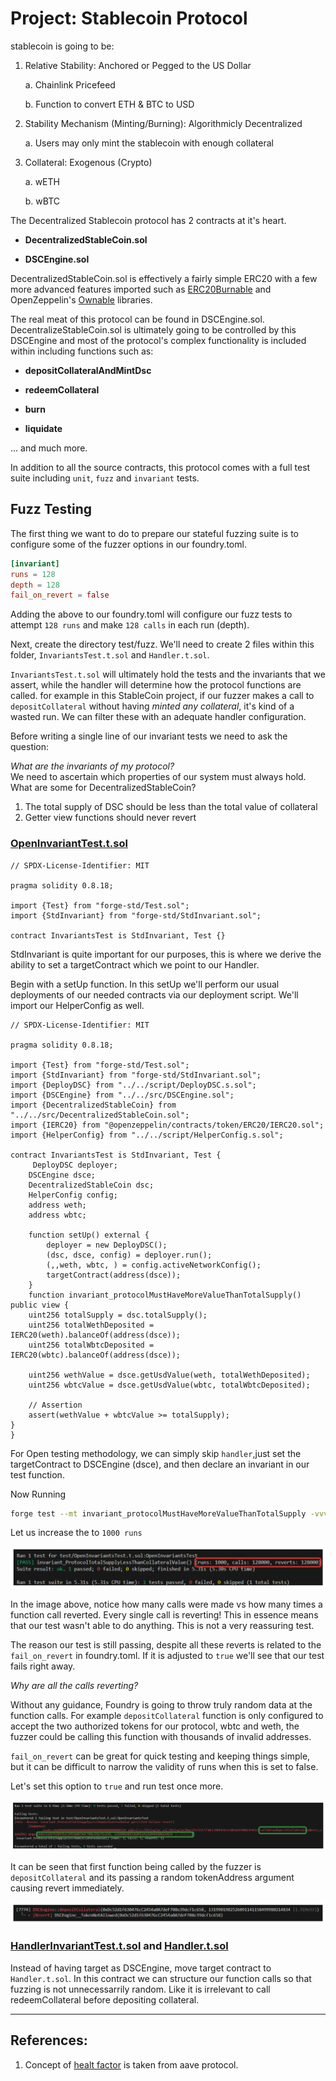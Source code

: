 # Project: Stablecoin Protocol

stablecoin is going to be:

1. Relative Stability: Anchored or Pegged to the US Dollar

   a. Chainlink Pricefeed

   b. Function to convert ETH & BTC to USD

2. Stability Mechanism (Minting/Burning): Algorithmicly Decentralized

   a. Users may only mint the stablecoin with enough collateral

3. Collateral: Exogenous (Crypto)

   a. wETH

   b. wBTC

The Decentralized Stablecoin protocol has 2 contracts at it's heart.

* **DecentralizedStableCoin.sol**

* **DSCEngine.sol**

DecentralizedStableCoin.sol is effectively a fairly simple ERC20 with a few more advanced features imported such as [ERC20Burnable](https://github.com/OpenZeppelin/openzeppelin-contracts/blob/master/contracts/token/ERC20/extensions/ERC20Burnable.sol) and OpenZeppelin's [Ownable](https://github.com/OpenZeppelin/openzeppelin-contracts/blob/master/contracts/access/Ownable.sol) libraries.  

The real meat of this protocol can be found in DSCEngine.sol. DecentralizeStableCoin.sol is ultimately going to be controlled by this DSCEngine and most of the protocol's complex functionality is included within including functions such as:

* **depositCollateralAndMintDsc**

* **redeemCollateral**

* **burn**

* **liquidate**  


... and much more.  

In addition to all the source contracts, this protocol comes with a full test suite including `unit`, `fuzz` and `invariant` tests.

## Fuzz Testing
The first thing we want to do to prepare our stateful fuzzing suite is to configure some of the fuzzer options in our foundry.toml.  

```Toml
[invariant]
runs = 128
depth = 128
fail_on_revert = false
```
Adding the above to our foundry.toml will configure our fuzz tests to attempt `128 runs` and make `128 calls` in each run (depth).

Next, create the directory test/fuzz. We'll need to create 2 files within this folder, `InvariantsTest.t.sol` and `Handler.t.sol`.

`InvariantsTest.t.sol` will ultimately hold the tests and the invariants that we assert, while the handler will determine how the protocol functions are called. for example in this StableCoin project, if our fuzzer makes a call to `depositCollateral` without having _minted any collateral_, it's kind of a wasted run. We can filter these with an adequate handler configuration.  

Before writing a single line of our invariant tests we need to ask the question:

*What are the invariants of my protocol?*  
We need to ascertain which properties of our system must always hold.
What are some for DecentralizedStableCoin?

1. The total supply of DSC should be less than the total value of collateral
2. Getter view functions should never revert

### [OpenInvariantTest.t.sol](https://github.com/AkshatOdiya/foundry-defi-stabelcoin/blob/main/test/fuzz/OpenInvariantsTest.t.sol)

```solidity
// SPDX-License-Identifier: MIT
​
pragma solidity 0.8.18;
​
import {Test} from "forge-std/Test.sol";
import {StdInvariant} from "forge-std/StdInvariant.sol";
​
contract InvariantsTest is StdInvariant, Test {}
```
StdInvariant is quite important for our purposes, this is where we derive the ability to set a targetContract which we point to our Handler.

Begin with a setUp function. In this setUp we'll perform our usual deployments of our needed contracts via our deployment script. We'll import our HelperConfig as well.

```solidity
// SPDX-License-Identifier: MIT
​
pragma solidity 0.8.18;
​
import {Test} from "forge-std/Test.sol";
import {StdInvariant} from "forge-std/StdInvariant.sol";
import {DeployDSC} from "../../script/DeployDSC.s.sol";
import {DSCEngine} from "../../src/DSCEngine.sol";
import {DecentralizedStableCoin} from "../../src/DecentralizedStableCoin.sol";
import {IERC20} from "@openzeppelin/contracts/token/ERC20/IERC20.sol";
import {HelperConfig} from "../../script/HelperConfig.s.sol";
​
contract InvariantsTest is StdInvariant, Test {
     DeployDSC deployer;
    DSCEngine dsce;
    DecentralizedStableCoin dsc;
    HelperConfig config;
    address weth;
    address wbtc;
​
    function setUp() external {
        deployer = new DeployDSC();
        (dsc, dsce, config) = deployer.run();
        (,,weth, wbtc, ) = config.activeNetworkConfig();
        targetContract(address(dsce));
    }
    function invariant_protocolMustHaveMoreValueThanTotalSupply() public view {
    uint256 totalSupply = dsc.totalSupply();
    uint256 totalWethDeposited = IERC20(weth).balanceOf(address(dsce));
    uint256 totalWbtcDeposited = IERC20(wbtc).balanceOf(address(dsce));
​
    uint256 wethValue = dsce.getUsdValue(weth, totalWethDeposited);
    uint256 wbtcValue = dsce.getUsdValue(wbtc, totalWbtcDeposited);

    // Assertion
    assert(wethValue + wbtcValue >= totalSupply);
}
}
```
For Open testing methodology, we can simply skip `handler`,just set the targetContract to DSCEngine (dsce), and then declare an invariant in our test function.

Now Running

```bash
forge test --mt invariant_protocolMustHaveMoreValueThanTotalSupply -vvvv
```
Let us increase the to `1000 runs`

![Fuzzing1](README.MD_images/image.png)    

In the image above, notice how many calls were made vs how many times a function call reverted. Every single call is reverting! This in essence means that our test wasn't able to do anything. This is not a very reassuring test.

The reason our test is still passing, despite all these reverts is related to the `fail_on_revert` in foundry.toml. If it is adjusted to `true` we'll see that our test fails right away.  

*Why are all the calls reverting?*

Without any guidance, Foundry is going to throw truly random data at the function calls. For example `depositCollateral` function is only configured to accept the two authorized tokens for our protocol, wbtc and weth, the fuzzer could be calling this function with thousands of invalid addresses.

`fail_on_revert` can be great for quick testing and keeping things simple, but it can be difficult to narrow the validity of runs when this is set to false.

Let's set this option to `true` and run test once more.  

![Fuzzing2](README.MD_images/image-1.png)  

It can be seen that first function being called by the fuzzer is `depositCollateral` and its passing a random tokenAddress argument causing revert immediately.

![Fuzzing3](README.MD_images/image-2.png) 

### [HandlerInvariantTest.t.sol](https://github.com/AkshatOdiya/foundry-defi-stabelcoin/blob/main/test/fuzz/HandlerInvariantTests.t.sol) and [Handler.t.sol](https://github.com/AkshatOdiya/foundry-defi-stabelcoin/blob/main/test/fuzz/Handler.t.sol)  

Instead of having target as DSCEngine, move target contract to `Handler.t.sol`. In this contract we can structure our function calls so that fuzzing is not unnecessarrily random. 
Like it is irrelevant to call redeemCollateral before depositing collateral.

---

## References:
1. Concept of [healt factor](https://aave.com/help/borrowing/liquidations) is taken from aave protocol.